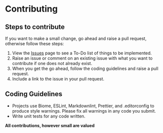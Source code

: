 # Contributing

## Steps to contribute

If you want to make a small change, go ahead and raise a pull request, otherwise follow these steps:

1. View the [Issues](https://github.com/storm-software/cyclone-ui/issues) page to see a To-Do list of things to be implemented.
2. Raise an issue or comment on an existing issue with what you want to contribute if one does not already exist.
3. When you get the go ahead, follow the coding guidelines and raise a pull request.
4. Include a link to the issue in your pull request.

## Coding Guidelines

- Projects use Biome, ESLint, Markdownlint, Prettier, and .editorconfig to produce style warnings. Please fix all warnings in any code you submit.
- Write unit tests for any code written.

**All contributions, however small are valued**
